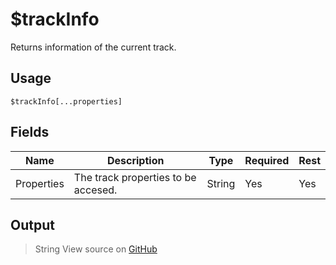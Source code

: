 # $trackInfo
Returns information of the current track.
## Usage
```
$trackInfo[...properties]
```
## Fields
|    Name    |             Description             |  Type  | Required | Rest |
|------------|-------------------------------------|--------|----------|------|
| Properties | The track properties to be accesed. | String | Yes      | Yes  |

## Output
> String
View source on [GitHub](https://github.com/Cyberghxst/forgemusic/blob/dev/src/natives/trackInfo.ts)